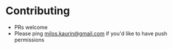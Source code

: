 # Contributing

* PRs welcome
* Please ping milos.kaurin@gmail.com if you'd like to have push permissions
